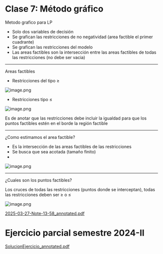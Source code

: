 # Clase 7: Método gráfico

Metodo grafico para LP

- Solo dos variables de decisión
- Se grafican las restricciones de no negatividad (area factible el primer cuadrante)
- Se grafican las restricciones del modelo
- Las areas factibles son la intersección entre las areas factibles de todas las restricciones (no debe ser vacia)

---

Areas factibles

- Restricciones del tipo ≥

![image.png](Clase%207%20Me%CC%81todo%20gra%CC%81fico%201c37fd794c288005ac70f6f9d3d18646/image.png)

- Restricciones tipo ≤

![image.png](Clase%207%20Me%CC%81todo%20gra%CC%81fico%201c37fd794c288005ac70f6f9d3d18646/image%201.png)

Es de anotar que las restricciones debe incluir la igualdad para que los puntos factibles estén en el borde la región factible

---

¿Como estimamos el area factible?

- Es la intersección de las areas factibles de las restricciones
- Se busca que sea acotada (tamaño finito)
- 

![image.png](Clase%207%20Me%CC%81todo%20gra%CC%81fico%201c37fd794c288005ac70f6f9d3d18646/image%202.png)

---

¿Cuales son los puntos factibles?

Los cruces de todas las restricciones (puntos donde se interceptan), todas las restricciones deben ser ≥ o ≤

![image.png](Clase%207%20Me%CC%81todo%20gra%CC%81fico%201c37fd794c288005ac70f6f9d3d18646/image%203.png)

[2025-03-27-Note-13-58_annotated.pdf](Clase%207%20Me%CC%81todo%20gra%CC%81fico%201c37fd794c288005ac70f6f9d3d18646/2025-03-27-Note-13-58_annotated.pdf)

# Ejercicio parcial semestre 2024-II

[SolucionEjercicio_annotated.pdf](Clase%207%20Me%CC%81todo%20gra%CC%81fico%201c37fd794c288005ac70f6f9d3d18646/SolucionEjercicio_annotated.pdf)